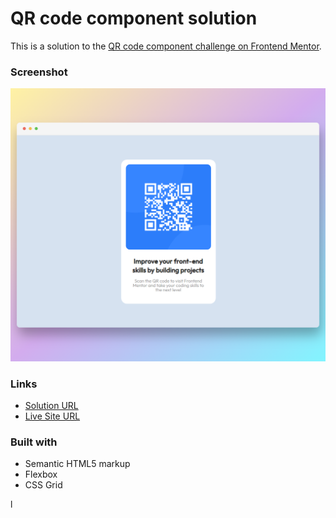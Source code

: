 # QR code component solution

This is a solution to the [QR code component challenge on Frontend Mentor](https://www.frontendmentor.io/challenges/qr-code-component-iux_sIO_H).

### Screenshot

![Desktop Preview](./Screenshot_desktop.png)
### Links

- [Solution URL](https://www.frontendmentor.io/solutions/qr-code-component-using-both-flexbox-and-grid-layout-TCoNEVXJ5g)
- [Live Site URL](https://rtlsalazar.github.io/card-layout--qr-component/dist/index.html)

### Built with

- Semantic HTML5 markup
- Flexbox
- CSS Grid

l
